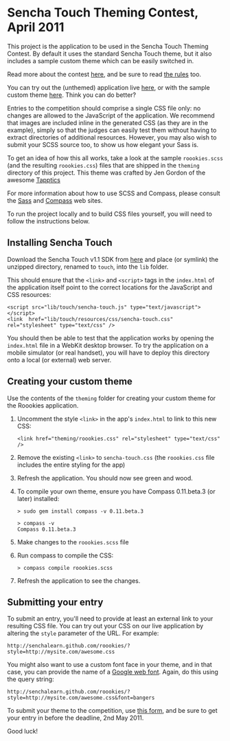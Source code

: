 Sencha Touch Theming Contest, April 2011
========================================

This project is the application to be used in the Sencha Touch Theming Contest. By default it uses the standard Sencha Touch theme, but it also includes a sample custom theme which can be easily switched in.

Read more about the contest [here](http://www.sencha.com/theme-contest/), and be sure to read [the rules](http://www.sencha.com/theme-contest/contest-rules/) too.

You can try out the (unthemed) application live [here](http://senchalearn.github.com/roookies/), or with the sample custom theme [here](http://senchalearn.github.com/roookies/?style=demo). Think you can do better?

Entries to the competition should comprise a single CSS file only: no changes are allowed to the JavaScript of the application. We recommend that images are included inline in the generated CSS (as they are in the example), simply so that the judges can easily test them without having to extract directories of additional resources. However, you may also wish to submit your SCSS source too, to show us how elegant your Sass is.

To get an idea of how this all works, take a look at the sample <code>roookies.scss</code> (and the resulting <code>roookies.css</code>) files that are shipped in the <code>theming</code> directory of this project. This theme was crafted by Jen Gordon of the awesome [Tapptics](http://www.tapptics.com/)

For more information about how to use SCSS and Compass, please consult the [Sass](http://sass-lang.com/) and [Compass](http://compass-style.org) web sites.

To run the project locally and to build CSS files yourself, you will need to follow the instructions below.


Installing Sencha Touch
-----------------------

Download the Sencha Touch v1.1 SDK from [here](http://www.sencha.com/products/touch/download/) and place (or symlink) the unzipped directory, renamed to <code>touch</code>, into the <code>lib</code> folder.

This should ensure that the <code>&lt;link&gt;</code> and <code>&lt;script&gt;</code> tags in the <code>index.html</code> of the application itself point to the correct locations for the JavaScript and CSS resources:

    <script src="lib/touch/sencha-touch.js" type="text/javascript"></script>
    <link  href="lib/touch/resources/css/sencha-touch.css" rel="stylesheet" type="text/css" />

You should then be able to test that the application works by opening the <code>index.html</code> file in a WebKit desktop browser. To try the application on a mobile simulator (or real handset), you will have to deploy this directory onto a local (or external) web server.


Creating your custom theme
--------------------------

Use the contents of the <code>theming</code> folder for creating your custom theme for the Roookies application.

1.  Uncomment the style <code>&lt;link&gt;</code> in the app's <code>index.html</code> to link to this new CSS:

        <link href="theming/roookies.css" rel="stylesheet" type="text/css" />

2.  Remove the existing <code>&lt;link&gt;</code> to <code>sencha-touch.css</code> (the <code>roookies.css</code> file includes the entire styling for the app)

3.  Refresh the application. You should now see green and wood.

4.  To compile your own theme, ensure you have Compass 0.11.beta.3 (or later) installed:

        > sudo gem install compass -v 0.11.beta.3

        > compass -v
        Compass 0.11.beta.3

5.  Make changes to the <code>roookies.scss</code> file

6.  Run compass to compile the CSS:

        > compass compile roookies.scss

7.  Refresh the application to see the changes.


Submitting your entry
---------------------

To submit an entry, you'll need to provide at least an external link to your resulting CSS file. You can try out your CSS on our live application by altering the <code>style</code> parameter of the URL. For example:

    http://senchalearn.github.com/roookies/?style=http://mysite.com/awesome.css

You might also want to use a custom font face in your theme, and in that case, you can provide the name of a [Google web font](http://www.google.com/webfonts). Again, do this using the query string:

    http://senchalearn.github.com/roookies/?style=http://mysite.com/awesome.css&font=bangers

To submit your theme to the competition, use [this form](https://spreadsheets.google.com/a/extjs.com/spreadsheet/viewform?formkey=dDNEbzA5N2UyckhsaGxESjR1WlhZNHc6MQ), and be sure to get your entry in before the deadline, 2nd May 2011.

Good luck!